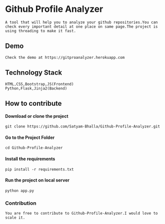 # Github Profile Analyzer
	A tool that will help you to analyze your github repositories.You can check every important detail at one place on same page.The project is using threading to make it fast.
## Demo
	Check the demo at https://gitproanalyzer.herokuapp.com
## Technology Stack
	HTML,CSS,Bootstrap,JS(Frontend)
	Python,Flask,Jinja2(Backend)
## How to contribute
#### Download or clone the project
	git clone https://github.com/Satyam-Bhalla/Github-Profile-Analyzer.git
#### Go to the Project Folder
	cd Github-Profile-Analyzer
#### Install the requirements
	pip install -r requirements.txt
#### Run the project on local server
	python app.py
### Contribution
	You are free to contribute to Github-Profile-Analyzer.I would love to scale it.